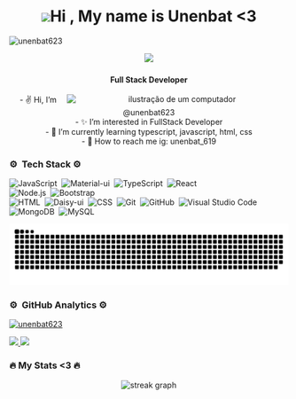 

<div align="center">
<h1 align="center"><img width="35" src="https://raw.githubusercontent.com/nixin72/nixin72/master/wave.gif">Hi , My name is Unenbat <3</h1> 

<p align="left"> <img src="https://komarev.com/ghpvc/?username=unenbat623&label=Profile%20views&color=0e75b6&style=flat" alt="unenbat623" /> </p>
<div align="center"><a> <img height="auto" width="auto" src="https://wallpapercave.com/wp/wp8170492.png" /></a></div>

<h4 align="center">Full Stack Developer</h4>
</div>


<div align="center">
 <img src="https://raw.githubusercontent.com/MicaelliMedeiros/micaellimedeiros/master/image/computer-illustration.png" alt="ilustração de um computador" min-width="400px" max-width="400px" width="400px" align="right">
 <div>- ✌️ Hi, I’m @unenbat623</div> 
 <div> - ✨ I’m interested in FullStack Developer</div> 
 <div> - 🏁 I’m currently learning typescript, javascript, html, css</div> 
 <div> - 🤫 How to reach me ig: unenbat_619</div> 
</div>


### ⚙️ &nbsp;Tech Stack ⚙️


![JavaScript](https://img.shields.io/badge/-JavaScript-05122A?style=flat&logo=javascript)&nbsp;
![Material-ui](https://img.shields.io/badge/Material--UI-0081CB?style=flat&logo=material-ui&logoColor=white)&nbsp;
![TypeScript](https://img.shields.io/badge/TypeScript-007ACC?style=flat&logo=typescript&logoColor=white)&nbsp;
![React](https://img.shields.io/badge/-React-05122A?style=flat&logo=react)\
![Node.js](https://img.shields.io/badge/-Node.js-05122A?style=flat&logo=node.js)&nbsp;
![Bootstrap](https://img.shields.io/badge/-Bootstrap-05122A?style=flat&logo=bootstrap&logoColor=563D7C)\
![HTML](https://img.shields.io/badge/-HTML-05122A?style=flat&logo=HTML5)&nbsp;
![Daisy-ui](https://img.shields.io/badge/Daisy--UI-8A2BE2?style=flat&logo=daisy-ui&logoColor=white)&nbsp;
![CSS](https://img.shields.io/badge/-CSS-05122A?style=flat&logo=CSS3&logoColor=1572B6)&nbsp;
![Git](https://img.shields.io/badge/-Git-05122A?style=flat&logo=git)&nbsp;
![GitHub](https://img.shields.io/badge/-GitHub-05122A?style=flat&logo=github)&nbsp;
![Visual Studio Code](https://img.shields.io/badge/-Visual%20Studio%20Code-05122A?style=flat&logo=visual-studio-code&logoColor=007ACC)&nbsp;
![MongoDB](https://img.shields.io/badge/MongoDB-%234ea94b.svg?style=flat&logo=mongodb&logoColor=white)&nbsp;
![MySQL](https://img.shields.io/badge/mysql-%2300f.svg?style=flat&logo=mysql&logoColor=white)&nbsp;



<div align="center">
  <a href="https://github.com/unenbat623">
  <img  src="https://raw.githubusercontent.com/Platane/snk/output/github-contribution-grid-snake.svg"
       alt="snake" /></a>
</div>

### ⚙️ &nbsp;GitHub Analytics ⚙️


<p align="center">
 <p align="left"> <a href="https://github.com/ryo-ma/github-profile-trophy"><img src="https://github-profile-trophy.vercel.app/?username=unenbat623" alt="unenbat623" /></a> </p>
<a href="https://github.com/unenbat623">
  <img height="180em" src="https://github-readme-stats-eight-theta.vercel.app/api?username=unenbat623&show_icons=true&theme=algolia&include_all_commits=true&count_private=true"/>
  <img height="180em" src="https://github-readme-stats-eight-theta.vercel.app/api/top-langs/?username=unenbat623&layout=compact&langs_count=8&theme=algolia"/>
</a>
</p>
<h3 align="left">🔥 My Stats <3 🔥</h3>
<div align="center">
  <img src="https://streak-stats.demolab.com?user=unenbat623&locale=en&mode=daily&theme=dark&hide_border=false&border_radius=5&order=3" height="220" alt="streak graph"  />
</div>


